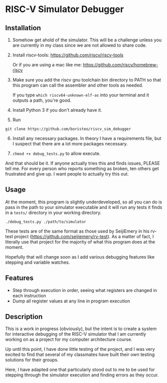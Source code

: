 RISC-V Simulator Debugger
=========================

## Installation
1. Somehow get ahold of the simulator.
This will be a challenge unless you are currently in my class since we are not allowed to share code.

2. Install riscv-tools: https://github.com/riscv/riscv-tools

   Or if you are using a mac like me: https://github.com/riscv/homebrew-riscv

3. Make sure you add the riscv gnu toolchain bin directory to PATH so that this program can call the assembler and other tools as needed.

   If you type `which riscv64-unknown-elf-as` into your terminal and it outputs a path, you're good.

4. Install Python 3 if you don't already have it.

5. Run

```
git clone https://github.com/boristeo/riscv_sim_debugger
```

6. Install any necessary packages. In theory I have a requirements file, but I suspect that there are a lot more packages necessary.

7. `chmod +x debug_tests.py` to allow execute.

And that should be it. If anyone actually tries this and finds issues, PLEASE tell me.
For every person who reports something as broken, ten others get frustrated and give up. I want people to actually try this out.

## Usage
At the moment, this program is slightly underdeveloped, so all you can do is pass in the path to your simulator executable and it will run any tests it finds in a `tests/` directory in your working directory.

```
./debug_tests.py ./path/to/simulator
```

These tests are of the same format as those used by SeijiEmery in his rv-test project (https://github.com/seijiemery/rv-test). 
As a matter of fact, I literally use that project for the majority of what this program does at the moment.

Hopefully that will change soon as I add various debugging features like stepping and variable watches.

## Features
* Step through execution in order, seeing what registers are changed in each instruction
* Dump all register values at any line in program execution

## Description
This is a work in progress (obviously), but the intent is to create a system for interactive debugging of the RISC-V simulator that I am currently working on as a project for my computer architecture course.

Up until this point, I have done little testing of the project, and I was very excited to find that several of my classmates have built their own testing solutions for their groups.

Here, I have adapted one that particularly stood out to me to be used for stepping through the simulator execution and finding errors as they occur.
